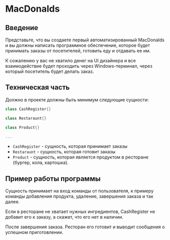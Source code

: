# MacDonalds

## Введение
Представьте, что вы создаете первый автоматизированный MacDonalds и вы должны написать программное обеспечение, которое будет принимать заказы от посетителей, готовить еду и отдавать ее им.

К сожалению у вас не хватило денег на UI дизайнера и все взаимодействие будет проходить через Windows-терминал, через который посетитель будет делать заказ. 

## Техническая часть
Должно в проекте должны быть минимум следующие сущности:

```csharp
class CashRegister{}

class Restaraunt{}

class Product{}

...
```

- `CashRegister` - сущность, которая принимает заказы
- `Restaraunt` - сущность, которая готовит заказы
- `Product` - сущность, которая является продуктом в  ресторане (бургер, кола, картошка).

## Пример работы программы
Сущность принимает на вход команды от пользователя, к примеру команды добавления продукта, удаление, завершения заказа и так далее.

Если в ресторане не хватает нужных ингредиентов, CashRegister не добавит его к заказу, а скажет, что его нет в наличии.

После завершения заказа. Ресторан его готовит и выводит сообщения о успешном приготовлении.
